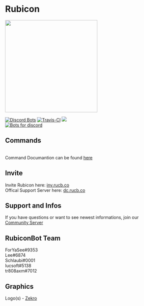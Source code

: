 # Rubicon
 
 <a href="https://discordapp.com/oauth2/authorize?client_id=380713705073147915&scope=bot&permissions=2146958591">
<img src="https://camo.githubusercontent.com/6801c1bf1fe88c32dfe6f329b3ca17911a478f14/68747470733a2f2f692e696d6775722e636f6d2f4a6c48646141732e706e67" width="300"/></a><br>

[![Discord Bots](https://discordbots.org/api/widget/status/380713705073147915.png)](https://discordbots.org/bot/rubicon)
[![Travis-CI](https://travis-ci.org/Rubicon-Bot/Rubicon.svg?branch=master)](https://travis-ci.org/Rubicon-Bot/Rubicon)
<a href="https://discord.gg/tnZW6mt"><img src="https://discordapp.com/api/guilds/381419503164325900/embed.png"/></a> <br>
[![Bots for discord](https://botsfordiscord.com/api/v1/bots/380713705073147915/embed)](https://botsfordiscord.com/bot/380713705073147915)

 
## Commands
<br>Command Documantion can be found [here](http://rubicon.fun)

## Invite
Invite Rubicon here: <a href="http://inv.rucb.co">inv.rucb.co</a><br>
Offical Support Server here: <a href="http://dc.rucb.co">dc.rucb.co</a>

## Support and Infos
If you have questions or want to see newest informations, join our <a href="http://dc.rucb.co">Community Server</a>

## RubiconBot Team
ForYaSee#9353<br>
Lee#6874<br>
Schlaubi#0001<br>
lucsoft#5138<br>
tr808axm#7012

## Graphics
Logo(s) - [Zekro](https://github.com/zekroTJA)
